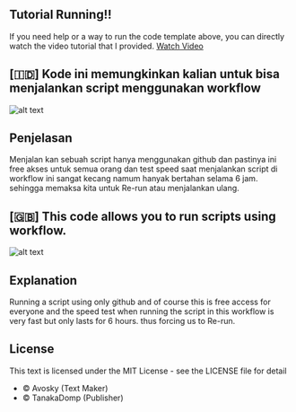 ## Tutorial Running!!
If you need help or a way to run the code template above, you can directly watch the video tutorial that I provided. 
[Watch Video](https://youtu.be/DPlOA0bdJ70?si=fS54II1Ey8IN7PxC)

## [🇮🇩] Kode ini memungkinkan kalian untuk bisa menjalankan script menggunakan workflow

![alt text](https://k.top4top.io/p_3234w6acu1.jpg?raw=true)

## Penjelasan
Menjalan kan sebuah script hanya menggunakan github dan pastinya ini free akses untuk semua orang dan test speed saat menjalankan script di workflow ini sangat kecang namum hanyak bertahan selama 6 jam. sehingga memaksa kita untuk Re-run atau menjalankan ulang.

## [🇬🇧] This code allows you to run scripts using workflow.

![alt text](https://c.top4top.io/p_3234gfux91.jpg?raw=true)

## Explanation
Running a script using only github and of course this is free access for everyone and the speed test when running the script in this workflow is very fast but only lasts for 6 hours. thus forcing us to Re-run.


## License

This text is licensed under the MIT License - see the LICENSE file for detail

* © Avosky (Text Maker)
* © TanakaDomp (Publisher)

